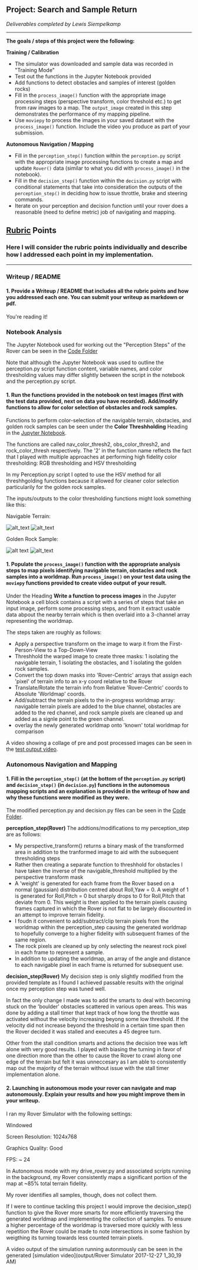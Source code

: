 ## Project: Search and Sample Return
*Deliverables completed by Lewis Siempelkamp*

---


**The goals / steps of this project were the following:**  

**Training / Calibration**  

* The simulator was downloaded and sample data was recorded in "Training Mode"
* Test out the functions in the Jupyter Notebook provided
* Add functions to detect obstacles and samples of interest (golden rocks)
* Fill in the `process_image()` function with the appropriate image processing steps (perspective transform, color threshold etc.) to get from raw images to a map.  The `output_image` created in this step demonstrates the performance of my mapping pipeline.
* Use `moviepy` to process the images in your saved dataset with the `process_image()` function.  Include the video you produce as part of your submission.

**Autonomous Navigation / Mapping**

* Fill in the `perception_step()` function within the `perception.py` script with the appropriate image processing functions to create a map and update `Rover()` data (similar to what you did with `process_image()` in the notebook). 
* Fill in the `decision_step()` function within the `decision.py` script with conditional statements that take into consideration the outputs of the `perception_step()` in deciding how to issue throttle, brake and steering commands. 
* Iterate on your perception and decision function until your rover does a reasonable (need to define metric) job of navigating and mapping.  

[//]: # (Image References)

[image1]: ./output/input_raw.jpg
[image2]: ./output/output_nav_thresh.jpg
[image3]: ./calibration_images/example_rock1.jpg
[image4]: ./output/rock_threshed.jpg 

## [Rubric](https://review.udacity.com/#!/rubrics/916/view) Points
### Here I will consider the rubric points individually and describe how I addressed each point in my implementation.  

---
### Writeup / README

#### 1. Provide a Writeup / README that includes all the rubric points and how you addressed each one.  You can submit your writeup as markdown or pdf.  

You're reading it!

### Notebook Analysis

The Jupyter Notebook used for working out the "Perception Steps" of the Rover can be seen in the [Code Folder](code/)

Note that although the Jupyter Notebook was used to outline the perception.py script function content, variable names, and color thresholding values may differ slightly between the script in the notebook and the perception.py script. 

#### 1. Run the functions provided in the notebook on test images (first with the test data provided, next on data you have recorded). Add/modify functions to allow for color selection of obstacles and rock samples.

Functions to perform color-selection of the navigable terrain, obstacles, and golden rock samples can be seen under the **Color Threshholding** Heading in the [Jupyter Notebook](code/Rover_Project_Test_Notebook.ipynb).

The functions are called nav_color_thresh2, obs_color_thresh2, and rock_color_thresh respectively. The '2' in the function name reflects the fact that I played with multiple approaches at performing high fidelity color thresholding: RGB thresholding and HSV thresholding

In my Perception.py script I opted to use the HSV method for all threshhgolding functions because it allowed for cleaner color selection particularily for the golden rock samples.

The inputs/outputs to the color thresholding functions might look something like this:

Navigable Terrain:

![alt_text][image1]
![alt_text][image2]

Golden Rock Sample:

![alt text][image3]
![alt_text][image4]

#### 1. Populate the `process_image()` function with the appropriate analysis steps to map pixels identifying navigable terrain, obstacles and rock samples into a worldmap.  Run `process_image()` on your test data using the `moviepy` functions provided to create video output of your result. 

Under the Heading **Write a function to process images** in the Jupyter Notebook a cell block contains a script with a series of steps that take an input image, perform some processing steps, and from it extract usable data abpout the nearby terrain which is then overlaid into a 3-channel array representing the worldmap.

The steps taken are roughly as follows:
* Apply a perspective transform on the image to warp it from the First-Person-View to a Top-Down-View
* Threshhold the warped image to create three masks: 1 isolating the navigable terrain, 1 isolating the obstacles, and 1 isolating the golden rock samples.
* Convert the top down masks into 'Rover-Centric' arrays that assign each 'pixel' of terrain info to an x-y coord relative to the Rover
* Translate/Rotate the terrain info from Relative 'Rover-Centric' coords to Absolute 'Worldmap' coords.
* Add/subtract the terrain pixels to the in-progress worldmap array: navigable terrain pixels are added to the blue channel, obstacles are added to the red channel, and rock sample pixels are cleaned up and added as a signle point to the green channel. 
* overlay the newly generated worldmap onto 'known' total worldmap for comparison

A video showing a collage of pre and post processed images can be seen in the [test output video](output/test_mapping.mp4).


### Autonomous Navigation and Mapping

#### 1. Fill in the `perception_step()` (at the bottom of the `perception.py` script) and `decision_step()` (in `decision.py`) functions in the autonomous mapping scripts and an explanation is provided in the writeup of how and why these functions were modified as they were.

The modified perception.py and decision.py files can be seen in the [Code Folder](code/).

**perception_step(Rover)**
The addtions/modifications to my perception_step are as follows:
* My perspective_transform() returns a binary mask of the transformed area in addition to the tranformed image to aid with the subsequent thresholding steps
* Rather then creating a separate function to threshhold for obstacles I have taken the inverse of the navigable_threshold multiplied by the perspective transform mask
* A 'weight' is generated for each frame from the Rover based on a normal (gaussian) distribution centred about Roll,Yaw = 0. A weight of 1 is generated for Roll,Pitch = 0 but sharply drops to 0 for Roll,Pitch that deviate from 0. This weight is then applied to the terrain pixels causing frames captured in which the Rover is not flat to be largely discounted in an attempt to improve terrain fidelity.
* I foudn it convenient to add/subtract/clip terrain pixels from the worldmap within the perception_step causing the generated worldmap to hopefully converge to a higher fidelity with subsequent frames of the same region. 
* The rock pixels are cleaned up by only selecting the nearest rock pixel in each frame to represent a sample.
* In addition to updating the worldmap, an array of the angle and distance to each navigable pixel in each frame is returned for subsequent use.

**decision_step(Rover)**
My decision step is only slightly modified from the provided template as I found I achieved passable results with the original once my perception step was tuned well.

In fact the only change I made was to add the smarts to deal with becoming stuck on the 'boulder' obstacles scattered in various open areas. This was done by adding a stall timer that kept track of how long the throttle was activated without the velocity increasing beyong some low threshold. If the velocity did not increase beyond the threshold in a certain time span then the Rover decided it was stalled and executes a 45 degree turn.

Other from the stall condition smarts and actions the decision tree was left alone with very good results. I played with biasing the turning in favor of one direction more than the other to cause the Rover to crawl along one edge of the terrain but felt it was unneccesary as I am able to consistently map out the majority of the terrain without issue with the stall timer implementation alone.


#### 2. Launching in autonomous mode your rover can navigate and map autonomously.  Explain your results and how you might improve them in your writeup.  

I ran my Rover Simulator with the following settings:

Windowed

Screen Resolution: 1024x768

Graphics Quality: Good

FPS: ~ 24

In Autonomous mode with my drive_rover.py and associated scripts running in the background, my Rover consistently maps a significant portion of the map at ~85% total terrain fidelity.

My rover identifies all samples, though, does not collect them.

If I were to continue tackling this project I would improve the decision_step() function to give the Rover more smarts for more efficiently traversing the generated worldmap and implementing the collection of samples. To ensure a higher percentage of the worldmap is traversed more quickly with less repetition the Rover could be made to note intersections in some fashion by weigthing its turning towards less counted terrain pixels.

A video output of the simulation running autonmously can be seen in the generated [simulation video](output/Rover Simulator 2017-12-27 1_30_19 AM)

